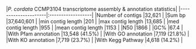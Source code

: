 |*P. cordata* CCMP3104 transcriptome assembly & annotation statistics|
|---------------------|:------------------|
|Number of contigs    |32,621             |
|Sum bp               |37,640,601         |
|min contig length    |201                | 
|max contig length    |13,685             | 
|med contig length    |955                |
|mean contig length   |1153               |
|N50                  |1866               |
|GC%                  |67.4               |
|With Pfam annotation |13,548 (41.5%)     |
|With GO annotation   |7,119 (21.8%)      |
|With KO annotation   |7,719 (23.7%)      |
|With Kegg Pathway    |4,618 (14.2%)      |
